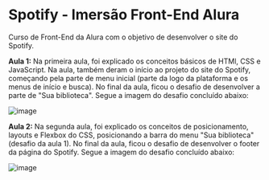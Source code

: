# Spotify - Imersão Front-End Alura
Curso de Front-End da Alura com o objetivo de desenvolver o site do Spotify.

__Aula 1:__
Na primeira aula, foi explicado os conceitos básicos de HTMl, CSS e JavaScript. Na aula, também deram o início ao projeto do site do Spotify, começando pela parte de menu inicial (parte da logo da plataforma e os menus de início e busca).
No final da aula, ficou o desafio de desenvolver a parte de "Sua biblioteca". Segue a imagem do desafio concluído abaixo:

![image](https://github.com/nicolas2602/spotify_imersao_front_end_alura/assets/69517285/2efca58c-4f6c-493c-9bef-232b039dba2d)

__Aula 2:__
Na segunda aula, foi explicado os conceitos de posicionamento, layouts e Flexbox do CSS, posicionando a barra do menu "Sua biblioteca" (desafio da aula 1). No final da aula, ficou o desafio de desenvolver o footer da página do Spotify. 
Segue a imagem do desafio concluído abaixo:

![image](https://github.com/nicolas2602/spotify_imersao_front_end_alura/assets/69517285/5a39ca29-c5c1-432b-aada-a02986a47b52)

